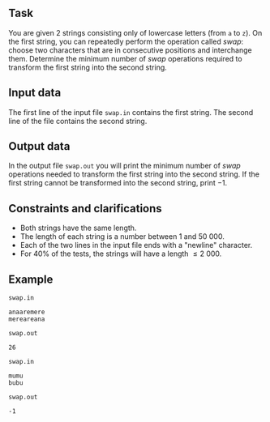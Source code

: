 ## Task

You are given $2$ strings consisting only of lowercase letters (from `a` to `z`). On the first string, you can repeatedly perform the operation called $swap$: choose two characters that are in consecutive positions and interchange them. Determine the minimum number of $swap$ operations required to transform the first string into the second string.

## Input data

The first line of the input file `swap.in` contains the first string. 
The second line of the file contains the second string.

## Output data

In the output file `swap.out` you will print the minimum number of $swap$ operations needed to transform the first string into the second string. If the first string cannot be transformed into the second string, print $-1$.

## Constraints and clarifications

- Both strings have the same length.
- The length of each string is a number between $1$ and $50\ 000$.
- Each of the two lines in the input file ends with a "newline" character.
- For $40\%$ of the tests, the strings will have a length $\leq 2\ 000$.

## Example

`swap.in`
```
anaaremere 
mereareana
```

`swap.out`
```
26
```

`swap.in`
```
mumu 
bubu
```

`swap.out`
```
-1
```